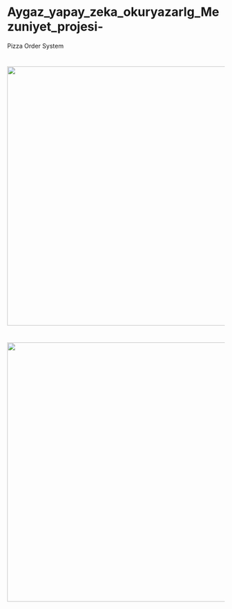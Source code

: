 # Aygaz_yapay_zeka_okuryazarlg_Mezuniyet_projesi-

Pizza Order System

<h1>  
  <img src="https://im.ezgif.com/tmp/ezgif-1-dc1f21958d.gif" width="600px"/>
</h1>
<h1>  
  <img src="https://im.ezgif.com/tmp/ezgif-1-4198f336cf.gif" width="600px"/>
</h1>
